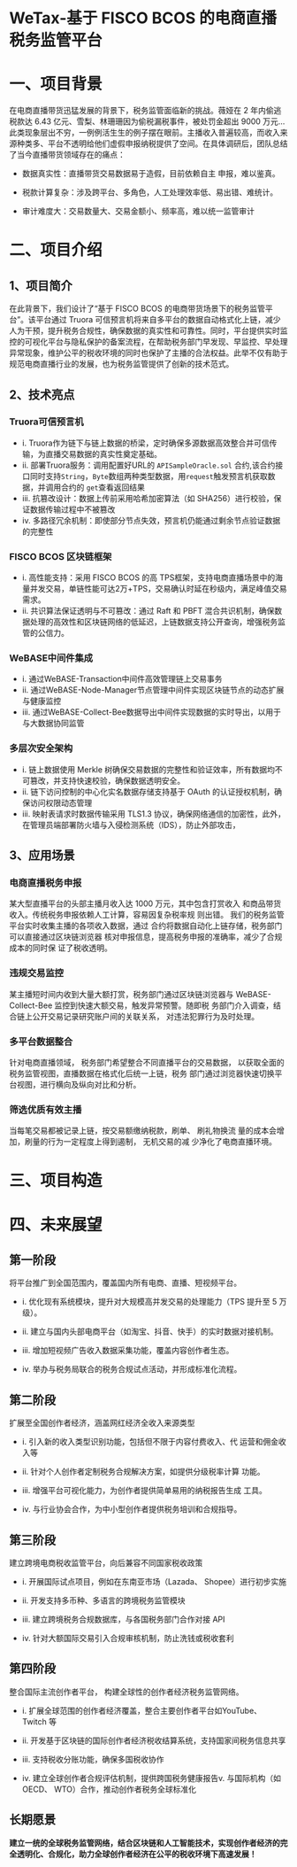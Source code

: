# WeTax-基于 FISCO BCOS 的电商直播税务监管平台
# 一、项目背景
在电商直播带货迅猛发展的背景下，税务监管面临新的挑战。薇娅在 2 年内偷逃税款达 6.43 亿元、雪梨、林珊珊因为偷税漏税事件，被处罚金超出 9000 万元…此类现象层出不穷，一例例活生生的例子摆在眼前。主播收入普遍较高，而收入来源种类多、平台不透明给他们虚假申报纳税提供了空间。在具体调研后，团队总结了当今直播带货领域存在的痛点：

- 数据真实性：直播带货交易数据易于造假，目前依赖自主
申报，难以鉴真。

- 税款计算复杂：涉及跨平台、多角色，人工处理效率低、易出错、难统计。

- 审计难度大：交易数量大、交易金额小、频率高，难以统一监管审计

# 二、项目介绍
## 1、项目简介
在此背景下，我们设计了“基于 FISCO BCOS 的电商带货场景下的税务监管平台”。该平台通过 Truora 可信预言机将来自多平台的数据自动格式化上链，减少人为干预，提升税务合规性，确保数据的真实性和可靠性。同时，平台提供实时监控的可视化平台与隐私保护的备案流程，在帮助税务部门早发现、早监控、早处理异常现象，维护公平的税收环境的同时也保护了主播的合法权益。此举不仅有助于规范电商直播行业的发展，也为税务监管提供了创新的技术范式。

## 2、技术亮点
### Truora可信预言机
- i.	Truora作为链下与链上数据的桥梁，定时确保多源数据高效整合并可信传输，为直播交易数据的真实性奠定基础。
- ii.	部署Truora服务：调用配置好URL的 ``APISampleOracle.sol`` 合约,该合约接口同时支持``String``，``Byte``数组两种类型数据，用``request``触发预言机获取数据，并调用合约的 ``get``查看返回结果 
- iii.	抗篡改设计：数据上传前采用哈希加密算法（如 SHA256）进行校验，保证数据传输过程中不被篡改
- iv.	多路径冗余机制：即使部分节点失效，预言机仍能通过剩余节点验证数据的完整性

### FISCO BCOS 区块链框架
- i.	高性能支持：采用 FISCO BCOS 的高 TPS框架，支持电商直播场景中的海量并发交易，单链性能可达2万+TPS，交易确认时延在秒级内，满足峰值交易需求。
- ii.	共识算法保证透明与不可篡改：通过 Raft 和 PBFT 混合共识机制，确保数据处理的高效性和区块链网络的低延迟，上链数据支持公开查询，增强税务监管的公信力。

### WeBASE中间件集成
- i.	通过WeBASE-Transaction中间件高效管理链上交易事务
- ii.	通过WeBASE-Node-Manager节点管理中间件实现区块链节点的动态扩展与健康监控
- iii.	通过WeBASE-Collect-Bee数据导出中间件实现数据的实时导出，以用于与大数据协同监管

### 多层次安全架构
- i.	链上数据使用 Merkle 树确保交易数据的完整性和验证效率，所有数据均不可篡改，并支持快速校验，确保数据透明安全。
- ii.	链下访问控制的中心化实名数据存储支持基于 OAuth 的认证授权机制，确保访问权限动态管理
- iii.	映射表请求时数据传输采用 TLS1.3 协议，确保网络通信的加密性，此外，在管理员端部署防火墙与入侵检测系统（IDS），防止外部攻击，

## 3、应用场景
### 电商直播税务申报
某大型直播平台的头部主播月收入达 1000 万元，其中包含打赏收入
和商品带货收入。传统税务申报依赖人工计算，容易因复杂税率规
则出错。 我们的税务监管平台实时收集主播的各项收入数据，通过
合约将数据自动化上链存储，税务部门可以直接通过区块链浏览器
核对申报信息，提高税务申报的准确率，减少了合规成本的同时保
证了税收透明。
### 违规交易监控
某主播短时间内收到大量大额打赏，税务部门通过区块链浏览器与
WeBASE-Collect-Bee 监控到快速大额交易，触发异常预警。随即税
务部门介入调查，结合链上公开交易记录研究账户间的关联关系，
对违法犯罪行为及时处理。
### 多平台数据整合
针对电商直播领域， 税务部门希望整合不同直播平台的交易数据，
以获取全面的税务监管视图，直播数据在格式化后统一上链，税务
部门通过浏览器快速切换平台视图，进行横向及纵向对比和分析。
### 筛选优质有效主播
当每笔交易都被记录上链，按交易额缴纳税款，刷单、 刷礼物换流
量的成本会增加，刷量的行为一定程度上得到遏制， 无机交易的减
少净化了电商直播环境。

# 三、项目构造

# 四、未来展望
## 第一阶段
将平台推广到全国范围内，覆盖国内所有电商、直播、短视频平台。
- i. 优化现有系统模块，提升对大规模高并发交易的处理能力（TPS 提升至 5 万级）。

- ii. 建立与国内头部电商平台（如淘宝、抖音、快手）的实时数据对接机制。

- iii. 增加短视频广告收入数据采集功能，覆盖内容创作者生态。

- iv. 举办与税务局联合的税务合规试点活动，并形成标准化流程。

## 第二阶段
扩展至全国创作者经济，涵盖网红经济全收入来源类型
- i. 引入新的收入类型识别功能，包括但不限于内容付费收入、代
运营和佣金收入等

- ii. 针对个人创作者定制税务合规解决方案，如提供分级税率计算
功能。

- iii. 增强平台可视化能力，为创作者提供简单易用的纳税报告生成
工具。

- iv. 与行业协会合作，为中小型创作者提供税务培训和合规指导。

## 第三阶段
建立跨境电商税收监管平台，向后兼容不同国家税收政策
- i. 开展国际试点项目，例如在东南亚市场（Lazada、 Shopee）进行初步实施

- ii. 开发支持多币种、多语言的跨境税务监管模块

- iii. 建立跨境税务合规数据库，与各国税务部门合作对接 API

- iv. 针对大额国际交易引入合规审核机制，防止洗钱或税收套利

## 第四阶段
整合国际主流创作者平台， 构建全球性的创作者经济税务监管网络。
- i. 扩展全球范围的创作者经济覆盖，整合主要创作者平台如YouTube、 Twitch 等

- ii. 开发基于区块链的国际创作者经济税收结算系统，支持国家间税务信息共享

- iii. 支持税收分账功能，确保多国税收协作

- iv. 建立全球创作者合规评估机制，提供跨国税务健康报告v. 与国际机构（如 OECD、 WTO）合作，推动创作者税务全球标准化

## 长期愿景
**建立一统的全球税务监管网络，结合区块链和人工智能技术，实现创作者经济的完全透明化、合规化，助力全球创作者经济在公平的税收环境下高速发展！**

